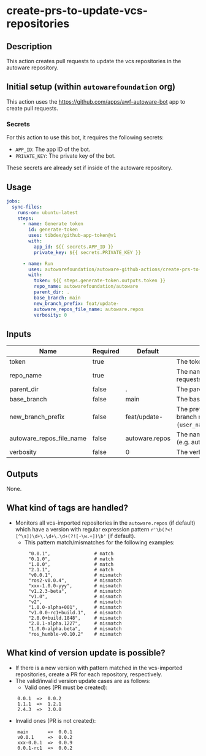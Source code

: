 # create-prs-to-update-vcs-repositories

## Description

This action creates pull requests to update the vcs repositories in the autoware repository.

## Initial setup (within `autowarefoundation` org)

This action uses the <https://github.com/apps/awf-autoware-bot> app to create pull requests.

### Secrets

For this action to use this bot, it requires the following secrets:

- `APP_ID`: The app ID of the bot.
- `PRIVATE_KEY`: The private key of the bot.

These secrets are already set if inside of the autoware repository.

## Usage

```yaml
jobs:
  sync-files:
    runs-on: ubuntu-latest
    steps:
      - name: Generate token
        id: generate-token
        uses: tibdex/github-app-token@v1
        with:
          app_id: ${{ secrets.APP_ID }}
          private_key: ${{ secrets.PRIVATE_KEY }}

      - name: Run
        uses: autowarefoundation/autoware-github-actions/create-prs-to-update-vcs-repositories@v1
        with:
          token: ${{ steps.generate-token.outputs.token }}
          repo_name: autowarefoundation/autoware
          parent_dir: .
          base_branch: main
          new_branch_prefix: feat/update-
          autoware_repos_file_name: autoware.repos
          verbosity: 0
```

## Inputs

| Name                     | Required | Default        | Description                                                                                                                   |
| ------------------------ | -------- | -------------- | ----------------------------------------------------------------------------------------------------------------------------- |
| token                    | true     |                | The token for pull requests.                                                                                                  |
| repo_name                | true     |                | The name of the repository to create pull requests.                                                                           |
| parent_dir               | false    | .              | The parent directory of the repository.                                                                                       |
| base_branch              | false    | main           | The base branch to create pull requests.                                                                                      |
| new_branch_prefix        | false    | feat/update-   | The prefix of the new branch name. The branch name will be `{new_branch_prefix}-{user_name}/{repository_name}/{new_version}`. |
| autoware_repos_file_name | false    | autoware.repos | The name of the vcs imported repository's file (e.g. autoware.repos).                                                         |
| verbosity                | false    | 0              | The verbosity level (0 - 2).                                                                                                  |

## Outputs

None.

## What kind of tags are handled?

- Monitors all vcs-imported repositories in the `autoware.repos` (if default) which have a version with regular expression pattern `r'\b(?<![^\s])\d+\.\d+\.\d+(?![-\w.+])\b'` (if default).
  - This pattern match/mismatches for the following examples:

```plaintext
        "0.0.1",                # match
        "0.1.0",                # match
        "1.0.0",                # match
        "2.1.1",                # match
        "v0.0.1",               # mismatch
        "ros2-v0.0.4",          # mismatch
        "xxx-1.0.0-yyy",        # mismatch
        "v1.2.3-beta",          # mismatch
        "v1.0",                 # mismatch
        "v2",                   # mismatch
        "1.0.0-alpha+001",      # mismatch
        "v1.0.0-rc1+build.1",   # mismatch
        "2.0.0+build.1848",     # mismatch
        "2.0.1-alpha.1227",     # mismatch
        "1.0.0-alpha.beta",     # mismatch
        "ros_humble-v0.10.2"    # mismatch
```

## What kind of version update is possible?

- If there is a new version with pattern matched in the vcs-imported repositories, create a PR for each repository, respectively.
- The valid/invalid version update cases are as follows:
  - Valid ones (PR must be created):

```plaintext
    0.0.1  =>  0.0.2
    1.1.1  =>  1.2.1
    2.4.3  =>  3.0.0
```

- Invalid ones (PR is not created):

```plaintext
    main       =>  0.0.1
    v0.0.1     =>  0.0.2
    xxx-0.0.1  =>  0.0.9
    0.0.1-rc1  =>  0.0.2
```
